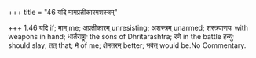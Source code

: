 +++
title = "46 यदि मामप्रतीकारमशस्त्रम्"

+++
1.46 यदि if; माम् me; अप्रतीकारम् unresisting; अशस्त्रम् unarmed;
शस्त्रपाणयः with weapons in hand; धार्तराष्ट्राः the sons of
Dhritarashtra; रणे in the battle हन्युः should slay; तत् that; मे of me;
क्षेमतरम् better; भवेत् would be.No Commentary.
